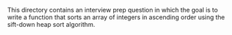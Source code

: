This directory contains an interview prep question in which the goal is to write a function that sorts an array of integers in ascending order using the sift-down heap sort algorithm.